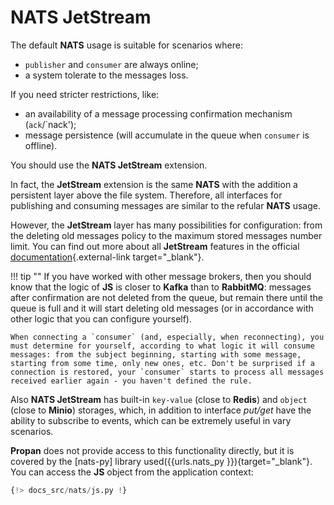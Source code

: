 # NATS JetStream

The default **NATS** usage is suitable for scenarios where:

* `publisher` and `consumer` are always online;
* a system tolerate to the messages loss.

If you need stricter restrictions, like:

* an availability of a message processing confirmation mechanism (`ack`/`nack');
* message persistence (will accumulate in the queue when `consumer` is offline).

You should use the **NATS JetStream** extension.

In fact, the **JetStream** extension is the same **NATS** with the addition a persistent layer above the file system. Therefore, all interfaces for publishing and consuming messages are similar to the refular **NATS** usage.

However, the **JetStream** layer has many possibilities for configuration: from the deleting old messages policy to the maximum stored messages number limit. You can find out more about all **JetStream** features in the official [documentation](https://docs.nats.io/using-nats/developer/develop_jetstream ){.external-link target="_blank"}.

!!! tip ""
    If you have worked with other message brokers, then you should know that the logic of **JS** is closer to **Kafka** than to **RabbitMQ**: messages after confirmation are not deleted from the queue, but remain there until the queue is full and it will start deleting old messages (or in accordance with other logic that you can configure yourself).

    When connecting a `consumer` (and, especially, when reconnecting), you must determine for yourself, according to what logic it will consume messages: from the subject beginning, starting with some message, starting from some time, only new ones, etc. Don't be surprised if a connection is restored, your `consumer` starts to process all messages received earlier again - you haven't defined the rule.

Also **NATS JetStream** has built-in `key-value` (close to **Redis**) and `object` (close to **Minio**) storages, which, in addition to interface *put/get* have the ability to subscribe to events, which can be extremely useful in vary scenarios.

**Propan** does not provide access to this functionality directly, but it is covered by the [nats-py] library used({{urls.nats_py }}){target="_blank"}. You can access the **JS** object from the application context:

```python linenums="1" hl_lines="2 8"
{!> docs_src/nats/js.py !}
```
